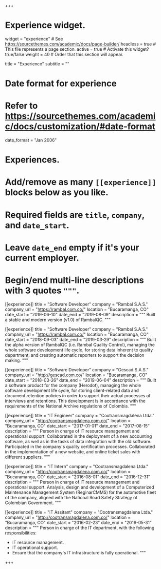 +++
# Experience widget.
widget = "experience"  # See https://sourcethemes.com/academic/docs/page-builder/
headless = true  # This file represents a page section.
active = true  # Activate this widget? true/false
weight = 40  # Order that this section will appear.

title = "Experience"
subtitle = ""

# Date format for experience
#   Refer to https://sourcethemes.com/academic/docs/customization/#date-format
date_format = "Jan 2006"

# Experiences.
#   Add/remove as many `[[experience]]` blocks below as you like.
#   Required fields are `title`, `company`, and `date_start`.
#   Leave `date_end` empty if it's your current employer.
#   Begin/end multi-line descriptions with 3 quotes `"""`.
[[experience]]
  title = "Software Developer"
  company = "Rambal S.A.S."
  company_url = "https://rambal.com.co/"
  location = "Bucaramanga, CO"
  date_start = "2019-06-10"
  date_end = "2019-08-09"
  description = """
  Built a stable and modern version (v1.0) of RambalQC.
  """

[[experience]]
  title = "Software Developer"
  company = "Rambal S.A.S."
  company_url = "https://rambal.com.co/"
  location = "Bucaramanga, CO"
  date_start = "2018-09-03"
  date_end = "2019-03-29"
  description = """
  Built the alpha version of RambalQC (i.e. Rambal Quality Control), managing the whole software development life cycle, for storing data inherent to quality department, and creating automatic reporters to support the decision making.
  """

[[experience]]
  title = "Software Developer"
  company = "Gescad S.A.S."
  company_url = "http://gescad.com.co/"
  location = "Bucaramanga, CO"
  date_start = "2018-03-26"
  date_end = "2019-06-04"
  description = """
  Built a software product for the company (Herodot), managing the whole software development life cycle, for storing client-related data and document retention policies in order to support their actual processes of interviews and retentions. This development is in accordance with the requirements of the National Archive regulations of Colombia.
  """

[[experience]]
  title = "IT Engineer"
  company = "Cootransmagdalena Ltda."
  company_url = "http://cootransmagdalena.com.co/"
  location = "Bucaramanga, CO"
  date_start = "2017-01-01"
  date_end = "2017-08-15"
  description = """
  Person in charge of IT resource management and operational support. Collaborated in the deployment of a new accounting software, as well as in the tasks of data integration with the old software. Participated in the company's quality certification processes.
  Collaborated in the implementation of a new website, and online ticket sales with different suppliers.
  """

[[experience]]
  title = "IT Intern"
  company = "Cootransmagdalena Ltda."
  company_url = "http://cootransmagdalena.com.co/"
  location = "Bucaramanga, CO"
  date_start = "2016-08-01"
  date_end = "2016-12-31"
  description = """
  Person in charge of IT resource management and operational support. Analysis, design and development of a Computerized Maintenance Management System (ReginarCMMS) for the automotive fleet of the company, aligned with the National Road Safety Strategy of Colombian Government.
  """

[[experience]]
  title = "IT Assitant"
  company = "Cootransmagdalena Ltda."
  company_url = "http://cootransmagdalena.com.co/"
  location = "Bucaramanga, CO"
  date_start = "2016-02-23"
  date_end = "2016-05-31"
  description = """
  Person in charge of the IT department, with the following responsibilities:
  * IT resource management.
  * IT operational support.
  * Ensure that the company's IT infrastructure is fully operational.
  """

+++
